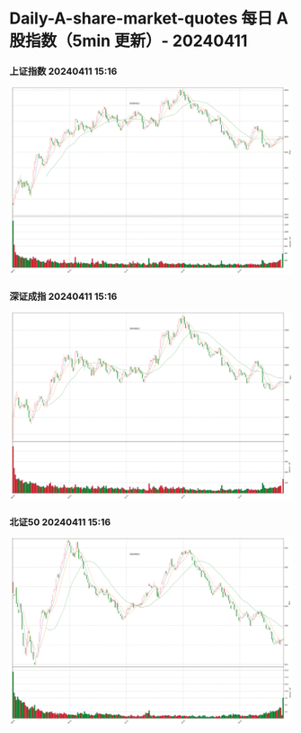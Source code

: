 
# Daily-A-share-market-quotes 每日 A 股指数（5min 更新）- 20240411

### 上证指数 20240411 15:16
![](./fig/2024/4/20240411-sh000001.png)

### 深证成指 20240411 15:16
![](./fig/2024/4/20240411-sz399001.png)

### 北证50 20240411 15:16
![](./fig/2024/4/20240411-bj899050.png)
